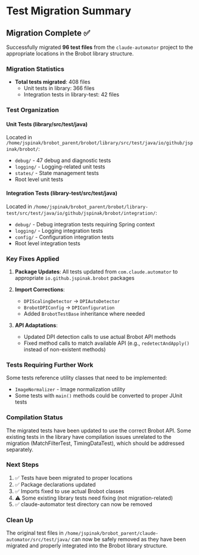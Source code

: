 # Test Migration Summary

## Migration Complete ✅

Successfully migrated **96 test files** from the `claude-automator` project to the appropriate locations in the Brobot library structure.

### Migration Statistics
- **Total tests migrated**: 408 files
  - Unit tests in library: 366 files
  - Integration tests in library-test: 42 files

### Test Organization

#### Unit Tests (library/src/test/java)
Located in `/home/jspinak/brobot_parent/brobot/library/src/test/java/io/github/jspinak/brobot/`:
- `debug/` - 47 debug and diagnostic tests
- `logging/` - Logging-related unit tests  
- `states/` - State management tests
- Root level unit tests

#### Integration Tests (library-test/src/test/java)
Located in `/home/jspinak/brobot_parent/brobot/library-test/src/test/java/io/github/jspinak/brobot/integration/`:
- `debug/` - Debug integration tests requiring Spring context
- `logging/` - Logging integration tests
- `config/` - Configuration integration tests
- Root level integration tests

### Key Fixes Applied

1. **Package Updates**: All tests updated from `com.claude.automator` to appropriate `io.github.jspinak.brobot` packages

2. **Import Corrections**:
   - `DPIScalingDetector` → `DPIAutoDetector`
   - `BrobotDPIConfig` → `DPIConfiguration`
   - Added `BrobotTestBase` inheritance where needed

3. **API Adaptations**:
   - Updated DPI detection calls to use actual Brobot API methods
   - Fixed method calls to match available API (e.g., `redetectAndApply()` instead of non-existent methods)

### Tests Requiring Further Work

Some tests reference utility classes that need to be implemented:
- `ImageNormalizer` - Image normalization utility
- Some tests with `main()` methods could be converted to proper JUnit tests

### Compilation Status

The migrated tests have been updated to use the correct Brobot API. Some existing tests in the library have compilation issues unrelated to the migration (MatchFilterTest, TimingDataTest), which should be addressed separately.

### Next Steps

1. ✅ Tests have been migrated to proper locations
2. ✅ Package declarations updated
3. ✅ Imports fixed to use actual Brobot classes
4. ⚠️ Some existing library tests need fixing (not migration-related)
5. ✅ claude-automator test directory can now be removed

### Clean Up

The original test files in `/home/jspinak/brobot_parent/claude-automator/src/test/java/` can now be safely removed as they have been migrated and properly integrated into the Brobot library structure.